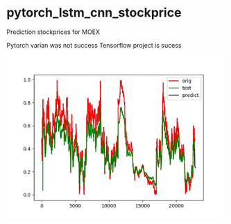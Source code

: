 # pytorch_lstm_cnn_stockprice
Prediction stockprices for MOEX

Pytorch varian was not success
Tensorflow project is sucess

![Alt text](https://github.com/Anoncheg1/lstm_cnn_stockprice/blob/main/tfmy/MGNT_150130_200204.csv.jpg)
